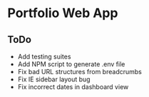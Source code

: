# Portfolio Web App

## ToDo
- Add testing suites
- Add NPM script to generate .env file
- Fix bad URL structures from breadcrumbs
- Fix IE sidebar layout bug
- Fix incorrect dates in dashboard view